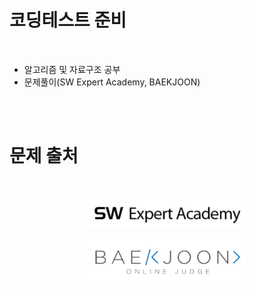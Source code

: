 # 코딩테스트 준비
<br/>

* 알고리즘 및 자료구조 공부
* 문제풀이(SW Expert Academy, BAEKJOON)

<br/><br/>

# 문제 출처
<br/>

[<p align="center"><img src=./img/swea.png width=50% title="SW Expert Academy"></p>](https://swexpertacademy.com/main/main.do/)
[<p align="center"><img src=./img/baekjoon.png width=50% title="BAEKJOON"></p>](https://www.acmicpc.net/)